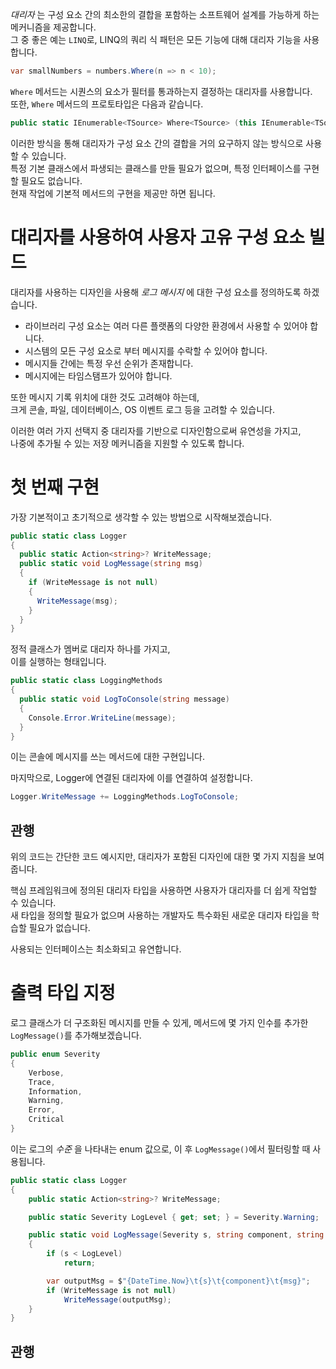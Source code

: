 _대리자_ 는 구성 요소 간의 최소한의 결합을 포함하는 소프트웨어 설계를 가능하게 하는 메커니즘을 제공합니다.   
그 중 좋은 예는 `LINQ`로, LINQ의 쿼리 식 패턴은 모든 기능에 대해 대리자 기능을 사용합니다.   
```cs
var smallNumbers = numbers.Where(n => n < 10);
```
`Where` 메서드는 시퀀스의 요소가 필터를 통과하는지 결정하는 대리자를 사용합니다.     
또한, `Where` 메서드의 프로토타입은 다음과 같습니다.   
```cs
public static IEnumerable<TSource> Where<TSource> (this IEnumerable<TSource> source, Func<TSource, bool> predicate);
```
이러한 방식을 통해 대리자가 구성 요소 간의 결합을 거의 요구하지 않는 방식으로 사용할 수 있습니다.     
특정 기본 클래스에서 파생되는 클래스를 만들 필요가 없으며, 특정 인터페이스를 구현할 필요도 없습니다.      
현재 작업에 기본적 메서드의 구현을 제공만 하면 됩니다.   

# 대리자를 사용하여 사용자 고유 구성 요소 빌드
대리자를 사용하는 디자인을 사용해 _로그 메시지_ 에 대한 구성 요소를 정의하도록 하겠습니다.        

- 라이브러리 구성 요소는 여러 다른 플랫폼의 다양한 환경에서 사용할 수 있어야 합니다.      
- 시스템의 모든 구성 요소로 부터 메시지를 수락할 수 있어야 합니다.      
- 메시지들 간에는 특정 우선 순위가 존재합니다.
- 메시지에는 타임스탬프가 있어야 합니다.

또한 메시지 기록 위치에 대한 것도 고려해야 하는데,      
크게 콘솔, 파일, 데이터베이스, OS 이벤트 로그 등을 고려할 수 있습니다.      

이러한 여러 가지 선택지 중 대리자를 기반으로 디자인함으로써 유연성을 가지고,       
나중에 추가될 수 있는 저장 메커니즘을 지원할 수 있도록 합니다.    

# 첫 번째 구현
가장 기본적이고 초기적으로 생각할 수 있는 방법으로 시작해보겠습니다.       
```cs
public static class Logger
{
  public static Action<string>? WriteMessage;
  public static void LogMessage(string msg)
  {
    if (WriteMessage is not null)
    {
      WriteMessage(msg);
    }
  }
}
```
정적 클래스가 멤버로 대리자 하나를 가지고,        
이를 실행하는 형태입니다.     

```cs
public static class LoggingMethods
{
  public static void LogToConsole(string message)
  {
    Console.Error.WriteLine(message);
  }
}
```
이는 콘솔에 메시지를 쓰는 메서드에 대한 구현입니다.    

마지막으로, Logger에 연결된 대리자에 이를 연결하여 설정합니다.
```cs
Logger.WriteMessage += LoggingMethods.LogToConsole;
```

## 관행
위의 코드는 간단한 코드 예시지만, 대리자가 포함된 디자인에 대한 몇 가지 지침을 보여줍니다.        

핵심 프레임워크에 정의된 대리자 타입을 사용하면 사용자가 대리자를 더 쉽게 작업할 수 있습니다.        
새 타입을 정의할 필요가 없으며 사용하는 개발자도 특수화된 새로운 대리자 타입을 학습할 필요가 없습니다.      

사용되는 인터페이스는 최소화되고 유연합니다.     

# 출력 타입 지정
로그 클래스가 더 구조화된 메시지를 만들 수 있게, 메서드에 몇 가지 인수를 추가한 `LogMessage()`를 추가해보겠습니다.   
```cs
public enum Severity
{
    Verbose,
    Trace,
    Information,
    Warning,
    Error,
    Critical
}
```
이는 로그의 _수준_ 을 나타내는 enum 값으로, 이 후 `LogMessage()`에서 필터링할 때 사용됩니다.    

```cs
public static class Logger
{
    public static Action<string>? WriteMessage;

    public static Severity LogLevel { get; set; } = Severity.Warning;

    public static void LogMessage(Severity s, string component, string msg)
    {
        if (s < LogLevel)
            return;

        var outputMsg = $"{DateTime.Now}\t{s}\t{component}\t{msg}";
        if (WriteMessage is not null)
            WriteMessage(outputMsg);
    }
}
```

## 관행
